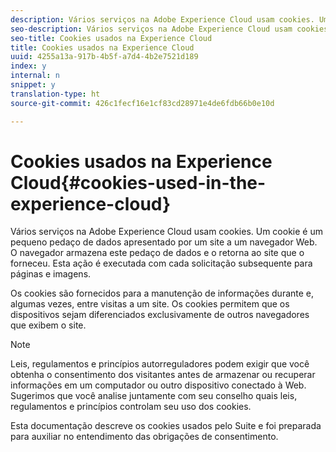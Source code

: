 ```yaml
---
description: Vários serviços na Adobe Experience Cloud usam cookies. Um cookie é um pequeno pedaço de dados apresentado por um site a um navegador Web. O navegador armazena este pedaço de dados e o retorna ao site que o forneceu. Esta ação é executada em cada solicitação subsequente para páginas e imagens.
seo-description: Vários serviços na Adobe Experience Cloud usam cookies. Um cookie é um pequeno pedaço de dados apresentado por um site a um navegador Web. O navegador armazena este pedaço de dados e o retorna ao site que o forneceu. Esta ação é executada em cada solicitação subsequente para páginas e imagens.
seo-title: Cookies usados na Experience Cloud
title: Cookies usados na Experience Cloud
uuid: 4255a13a-917b-4b5f-a7d4-4b2e7521d189
index: y
internal: n
snippet: y
translation-type: ht
source-git-commit: 426c1fecf16e1cf83cd28971e4de6fdb66b0e10d

---
```



# Cookies usados na Experience Cloud{#cookies-used-in-the-experience-cloud}

Vários serviços na Adobe Experience Cloud usam cookies. Um cookie é um pequeno pedaço de dados apresentado por um site a um navegador Web. O navegador armazena este pedaço de dados e o retorna ao site que o forneceu. Esta ação é executada com cada solicitação subsequente para páginas e imagens.

Os cookies são fornecidos para a manutenção de informações durante e, algumas vezes, entre visitas a um site. Os cookies permitem que os dispositivos sejam diferenciados exclusivamente de outros navegadores que exibem o site.

>[!NOTE]
>
>Leis, regulamentos e princípios autorreguladores podem exigir que você obtenha o consentimento dos visitantes antes de armazenar ou recuperar informações em um computador ou outro dispositivo conectado à Web. Sugerimos que você analise juntamente com seu conselho quais leis, regulamentos e princípios controlam seu uso dos cookies.

Esta documentação descreve os cookies usados pelo Suite e foi preparada para auxiliar no entendimento das obrigações de consentimento.
